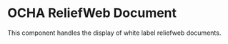 OCHA ReliefWeb Document
=======================

This component handles the display of white label reliefweb documents.
